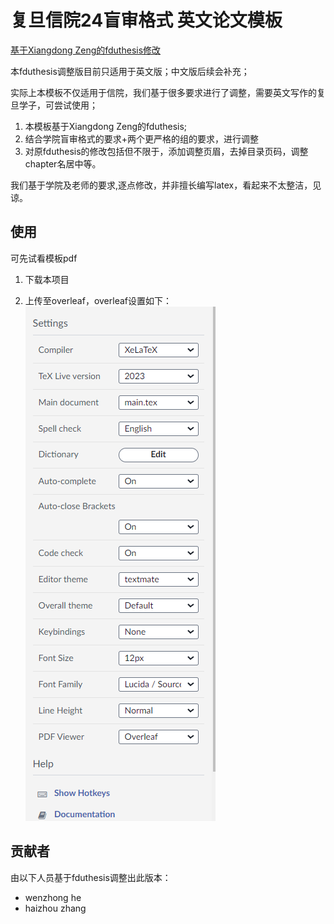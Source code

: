 # 复旦信院24盲审格式 英文论文模板


[基于Xiangdong Zeng的fduthesis修改](https://github.com/stone-zeng/fduthesis)


本fduthesis调整版目前只适用于英文版；中文版后续会补充；

实际上本模板不仅适用于信院，我们基于很多要求进行了调整，需要英文写作的复旦学子，可尝试使用；


1. 本模板基于Xiangdong Zeng的fduthesis;
2. 结合学院盲审格式的要求+两个更严格的组的要求，进行调整
3. 对原fduthesis的修改包括但不限于，添加调整页眉，去掉目录页码，调整chapter名居中等。


我们基于学院及老师的要求,逐点修改，并非擅长编写latex，看起来不太整洁，见谅。


## 使用

可先试看模板pdf


1. 下载本项目

2. 上传至overleaf，overleaf设置如下：
![overleaf-setup](overleaf-setup.png)


## 贡献者

由以下人员基于fduthesis调整出此版本：
   * wenzhong he
   * haizhou zhang
